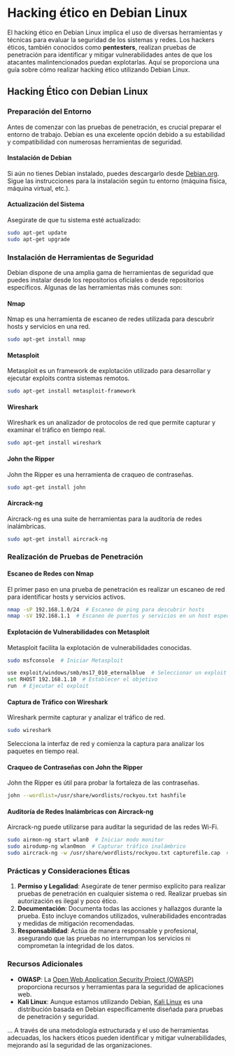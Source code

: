 # Hacking ético en Debian Linux

El hacking ético en Debian Linux implica el uso de diversas herramientas y técnicas para evaluar la seguridad de los sistemas y redes. Los hackers éticos, también conocidos como **pentesters**, realizan pruebas de penetración para identificar y mitigar vulnerabilidades antes de que los atacantes malintencionados puedan explotarlas. Aquí se proporciona una guía sobre cómo realizar hacking ético utilizando Debian Linux.

## Hacking Ético con Debian Linux

### Preparación del Entorno

Antes de comenzar con las pruebas de penetración, es crucial preparar el entorno de trabajo. Debian es una excelente opción debido a su estabilidad y compatibilidad con numerosas herramientas de seguridad.

#### Instalación de Debian

Si aún no tienes Debian instalado, puedes descargarlo desde [Debian.org](https://www.debian.org/). Sigue las instrucciones para la instalación según tu entorno (máquina física, máquina virtual, etc.).

#### Actualización del Sistema

Asegúrate de que tu sistema esté actualizado:

```bash
sudo apt-get update
sudo apt-get upgrade
```

### Instalación de Herramientas de Seguridad

Debian dispone de una amplia gama de herramientas de seguridad que puedes instalar desde los repositorios oficiales o desde repositorios específicos. Algunas de las herramientas más comunes son:

#### Nmap

Nmap es una herramienta de escaneo de redes utilizada para descubrir hosts y servicios en una red.

```bash
sudo apt-get install nmap
```

#### Metasploit

Metasploit es un framework de explotación utilizado para desarrollar y ejecutar exploits contra sistemas remotos.

```bash
sudo apt-get install metasploit-framework
```

#### Wireshark

Wireshark es un analizador de protocolos de red que permite capturar y examinar el tráfico en tiempo real.

```bash
sudo apt-get install wireshark
```

#### John the Ripper

John the Ripper es una herramienta de craqueo de contraseñas.

```bash
sudo apt-get install john
```

#### Aircrack-ng

Aircrack-ng es una suite de herramientas para la auditoría de redes inalámbricas.

```bash
sudo apt-get install aircrack-ng
```

### Realización de Pruebas de Penetración

#### Escaneo de Redes con Nmap

El primer paso en una prueba de penetración es realizar un escaneo de red para identificar hosts y servicios activos.

```bash
nmap -sP 192.168.1.0/24  # Escaneo de ping para descubrir hosts
nmap -sV 192.168.1.1  # Escaneo de puertos y servicios en un host específico
```

#### Explotación de Vulnerabilidades con Metasploit

Metasploit facilita la explotación de vulnerabilidades conocidas.

```bash
sudo msfconsole  # Iniciar Metasploit

use exploit/windows/smb/ms17_010_eternalblue  # Seleccionar un exploit
set RHOST 192.168.1.10  # Establecer el objetivo
run  # Ejecutar el exploit
```

#### Captura de Tráfico con Wireshark

Wireshark permite capturar y analizar el tráfico de red.

```bash
sudo wireshark
```

Selecciona la interfaz de red y comienza la captura para analizar los paquetes en tiempo real.

#### Craqueo de Contraseñas con John the Ripper

John the Ripper es útil para probar la fortaleza de las contraseñas.

```bash
john --wordlist=/usr/share/wordlists/rockyou.txt hashfile
```

#### Auditoría de Redes Inalámbricas con Aircrack-ng

Aircrack-ng puede utilizarse para auditar la seguridad de las redes Wi-Fi.

```bash
sudo airmon-ng start wlan0  # Iniciar modo monitor
sudo airodump-ng wlan0mon  # Capturar tráfico inalámbrico
sudo aircrack-ng -w /usr/share/wordlists/rockyou.txt capturefile.cap  # Craquear contraseñas WEP/WPA
```

### Prácticas y Consideraciones Éticas

1. **Permiso y Legalidad**: Asegúrate de tener permiso explícito para realizar pruebas de penetración en cualquier sistema o red. Realizar pruebas sin autorización es ilegal y poco ético.
2. **Documentación**: Documenta todas las acciones y hallazgos durante la prueba. Esto incluye comandos utilizados, vulnerabilidades encontradas y medidas de mitigación recomendadas.
3. **Responsabilidad**: Actúa de manera responsable y profesional, asegurando que las pruebas no interrumpan los servicios ni comprometan la integridad de los datos.

### Recursos Adicionales

- **OWASP**: La [Open Web Application Security Project (OWASP)](https://owasp.org/) proporciona recursos y herramientas para la seguridad de aplicaciones web.
- **Kali Linux**: Aunque estamos utilizando Debian, [Kali Linux](https://www.kali.org/) es una distribución basada en Debian específicamente diseñada para pruebas de penetración y seguridad.

… A través de una metodología estructurada y el uso de herramientas adecuadas, los hackers éticos pueden identificar y mitigar vulnerabilidades, mejorando así la seguridad de las organizaciones.